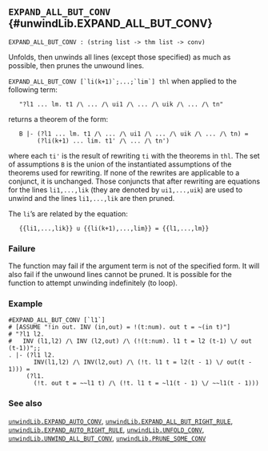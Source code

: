 ## `EXPAND_ALL_BUT_CONV` {#unwindLib.EXPAND_ALL_BUT_CONV}


```
EXPAND_ALL_BUT_CONV : (string list -> thm list -> conv)
```



Unfolds, then unwinds all lines (except those specified) as much as possible,
then prunes the unwound lines.


`` EXPAND_ALL_BUT_CONV [`li(k+1)`;...;`lim`] thl `` when applied to the following
term:
    
       "?l1 ... lm. t1 /\ ... /\ ui1 /\ ... /\ uik /\ ... /\ tn"
    
returns a theorem of the form:
    
       B |- (?l1 ... lm. t1 /\ ... /\ ui1 /\ ... /\ uik /\ ... /\ tn) =
            (?li(k+1) ... lim. t1' /\ ... /\ tn')
    
where each `ti'` is the result of rewriting `ti` with the theorems in
`thl`. The set of assumptions `B` is the union of the instantiated assumptions
of the theorems used for rewriting. If none of the rewrites are applicable to a
conjunct, it is unchanged. Those conjuncts that after rewriting are equations
for the lines `li1,...,lik` (they are denoted by `ui1,...,uik`) are used to
unwind and the lines `li1,...,lik` are then pruned.

The `li`’s are related by the equation:
    
       {{li1,...,lik}} u {{li(k+1),...,lim}} = {{l1,...,lm}}
    

### Failure

The function may fail if the argument term is not of the specified form. It
will also fail if the unwound lines cannot be pruned. It is possible for the
function to attempt unwinding indefinitely (to loop).

### Example

    
    #EXPAND_ALL_BUT_CONV [`l1`]
    # [ASSUME "!in out. INV (in,out) = !(t:num). out t = ~(in t)"]
    # "?l1 l2.
    #   INV (l1,l2) /\ INV (l2,out) /\ (!(t:num). l1 t = l2 (t-1) \/ out (t-1))";;
    . |- (?l1 l2.
           INV(l1,l2) /\ INV(l2,out) /\ (!t. l1 t = l2(t - 1) \/ out(t - 1))) =
         (?l1.
           (!t. out t = ~~l1 t) /\ (!t. l1 t = ~l1(t - 1) \/ ~~l1(t - 1)))
    

### See also

[`unwindLib.EXPAND_AUTO_CONV`](#unwindLib.EXPAND_AUTO_CONV), [`unwindLib.EXPAND_ALL_BUT_RIGHT_RULE`](#unwindLib.EXPAND_ALL_BUT_RIGHT_RULE), [`unwindLib.EXPAND_AUTO_RIGHT_RULE`](#unwindLib.EXPAND_AUTO_RIGHT_RULE), [`unwindLib.UNFOLD_CONV`](#unwindLib.UNFOLD_CONV), [`unwindLib.UNWIND_ALL_BUT_CONV`](#unwindLib.UNWIND_ALL_BUT_CONV), [`unwindLib.PRUNE_SOME_CONV`](#unwindLib.PRUNE_SOME_CONV)

